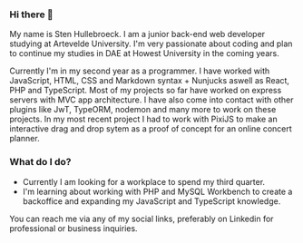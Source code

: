 ### Hi there 👋

My name is Sten Hullebroeck. I am a junior back-end web developer studying at Artevelde University.
I'm very passionate about coding and plan to continue my studies in DAE at Howest University in the coming years.

Currently I'm in my second year as a programmer.
I have worked with JavaScript, HTML, CSS and Markdown syntax + Nunjucks aswell as React, PHP and TypeScript. Most of my projects so far have worked on express servers with MVC app architecture.
I have also come into contact with other plugins like JwT, TypeORM, nodemon and many more to work on these projects.
In my most recent project I had to work with PixiJS to make an interactive drag and drop sytem as a proof of concept for an online concert planner.

### What do I do?
- Currently I am looking for a workplace to spend my third quarter.
- I'm learning about working with PHP and MySQL Workbench to create a backoffice and expanding my JavaScript and TypeScript knowledge.

You can reach me via any of my social links, preferably on Linkedin for professional or business inquiries.
